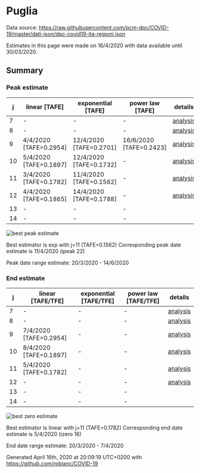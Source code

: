 # Puglia


Data source: https://raw.githubusercontent.com/pcm-dpc/COVID-19/master/dati-json/dpc-covid19-ita-regioni.json

Estimates in this page were made on 16/4/2020 with data available until 30/03/2020.


## Summary 

### Peak estimate 
|j|linear [TAFE]|exponential [TAFE]|power law [TAFE]|details|
|---|----|-----------|---------|-------|
|7|-|-|-|[analysis](COVID-19_puglia_j7_2020-03-30.md)|
|8|-|-|-|[analysis](COVID-19_puglia_j8_2020-03-30.md)|
|9|4/4/2020 [TAFE=0.2954]|12/4/2020 [TAFE=0.2701]|16/6/2020 [TAFE=0.2423]|[analysis](COVID-19_puglia_j9_2020-03-30.md)|
|10|5/4/2020 [TAFE=0.1897]|12/4/2020 [TAFE=0.1732]|-|[analysis](COVID-19_puglia_j10_2020-03-30.md)|
|11|3/4/2020 [TAFE=0.1782]|11/4/2020 [TAFE=0.1562]|-|[analysis](COVID-19_puglia_j11_2020-03-30.md)|
|12|4/4/2020 [TAFE=0.1865]|14/4/2020 [TAFE=0.1788]|-|[analysis](COVID-19_puglia_j12_2020-03-30.md)|
|13|-|-|-||
|14|-|-|-||

![best peak estimate](COVID-19_puglia_j11_2020-03-30.png)

Best estimator is exp with j=11 (TAFE=0.1562)
Corresponding peak date estimate is 11/4/2020 (ipeak 22)


Peak date range estimate: 20/3/2020 - 14/6/2020

### End estimate 
|j|linear [TAFE/TFE]|exponential [TAFE/TFE]|power law [TAFE/TFE]|details|
|---|----|-----------|---------|-------|
|7|-|-|-|[analysis](COVID-19_puglia_j7_2020-03-30.md)|
|8|-|-|-|[analysis](COVID-19_puglia_j8_2020-03-30.md)|
|9|7/4/2020 [TAFE=0.2954]|-|-|[analysis](COVID-19_puglia_j9_2020-03-30.md)|
|10|8/4/2020 [TAFE=0.1897]|-|-|[analysis](COVID-19_puglia_j10_2020-03-30.md)|
|11|5/4/2020 [TAFE=0.1782]|-|-|[analysis](COVID-19_puglia_j11_2020-03-30.md)|
|12|-|-|-|[analysis](COVID-19_puglia_j12_2020-03-30.md)|
|13|-|-|-||
|14|-|-|-||

![best zero estimate](COVID-19_puglia_j11_2020-03-30.png)

Best estimator is linear with j=11 (TAFE=0.1782)
Corresponding end date estimate is 5/4/2020 (izero 16)


End date range estimate: 20/3/2020 - 7/4/2020

Generated April 16th, 2020 at 20:09:19 UTC+0200 with https://github.com/robianc/COVID-19
